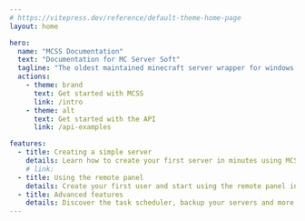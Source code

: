 ```yaml
---
# https://vitepress.dev/reference/default-theme-home-page
layout: home

hero:
  name: "MCSS Documentation"
  text: "Documentation for MC Server Soft"
  tagline: "The oldest maintained minecraft server wrapper for windows - made with ❤️ and ☕️ since 2011"
  actions:
    - theme: brand
      text: Get started with MCSS
      link: /intro
    - theme: alt
      text: Get started with the API
      link: /api-examples

features:
  - title: Creating a simple server
    details: Learn how to create your first server in minutes using MCSS
    # link: 
  - title: Using the remote panel
    details: Create your first user and start using the remote panel in your browser
  - title: Advanced features
    details: Discover the task scheduler, backup your servers and more!
---
```



